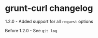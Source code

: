 # grunt-curl changelog
1.2.0 - Added support for all `request` options

Before 1.2.0 - See `git log`